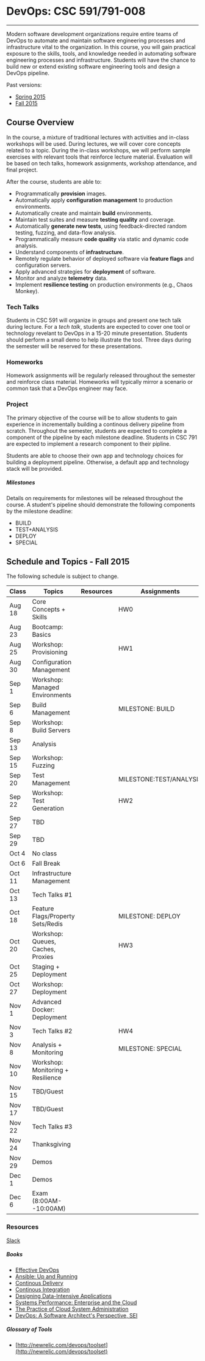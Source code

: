 # DevOps: CSC 591/791-008
-------------------------

Modern software development organizations require entire teams of DevOps to automate  and maintain software engineering processes and infrastructure vital to the organization. In this course, you will gain practical exposure to the skills, tools, and knowledge needed in automating software engineering processes and infrastructure. 
Students will have the chance to build new or extend existing software engineering tools and design a DevOps pipeline.

Past versions:
* [Spring 2015 ](https://github.com/CSC-DevOps/Course/tree/Spring2015)
* [Fall 2015 ](https://github.com/CSC-DevOps/Course/tree/Fall2015)

## Course Overview

In the course, a mixture of traditional lectures with activities and in-class workshops will be used.  During lectures, we will cover core concepts related to a topic. During the in-class workshops, we will perform sample exercises with relevant tools that reinforce lecture material.  Evaluation will be based on tech talks, homework assignments, workshop attendance, and final project.

After the course, students are able to:

* Programmatically **provision** images.
* Automatically apply **configuration management** to production environments.
* Automatically create and maintain **build** environments.
* Maintain test suites and measure **testing quality** and coverage.
* Automatically **generate new tests**, using feedback-directed random testing, fuzzing, and data-flow analysis.
* Programmatically measure **code quality** via static and dynamic code analysis.
* Understand components of **infrastructure**.
* Remotely regulate behavior of deployed software via **feature flags** and configuration servers.
* Apply advanced strategies for **deployment** of software.
* Monitor and analyze **telemetry** data.
* Implement **resilience testing** on production environments (e.g., Chaos Monkey).


### Tech Talks

Students in CSC 591 will organize in groups and present one tech talk during lecture.  For a *tech talk*, students are expected to cover one tool or technology revelant to DevOps in a 15-20 minute presentation.  Students should perform a small demo to help illustrate the tool. Three days during the semester will be reserved for these presentations.

### Homeworks

Homework assignments will be regularly released throughout the semester and reinforce class material.  Homeworks will typically mirror a scenario or common task that a DevOps engineer may face.

### Project

The primary objective of the course will be to allow students to gain experience in incrementally building a continous delivery pipeline from scratch.  Throughout the semester, students are expected to complete a component of the pipeline by each milestone deadline.  Students in CSC 791 are expected to implement a research component to their pipline. 

Students are able to choose their own app and technology choices for building a deployment pipeline.  Otherwise, a default app and technology stack will be provided.

##### Milestones

Details on requirements for milestones will be released throughout the course.  A student's pipeline should demonstrate the following components by the milestone deadline:

* BUILD
* TEST+ANALYSIS
* DEPLOY
* SPECIAL

## Schedule and Topics - Fall 2015

The following schedule is subject to change.

| Class    | Topics                           |  Resources | Assignments       |
|----------|----------------------------------|------------| ----------------  |
| Aug 18   | Core Concepts + Skills           |            | HW0               |
| Aug 23   | Bootcamp: Basics                 |            |                   |
| Aug 25   | Workshop: Provisioning           |            | HW1               |
| Aug 30   | Configuration Management	        |            |                   |
| Sep  1   | Workshop: Managed Environments   |            |                   |
| Sep  6   | Build Management                 |            | MILESTONE: BUILD  |
| Sep  8   | Workshop: Build Servers          |            |                   |
| Sep 13   | Analysis                         |            |                   |
| Sep 15   | Workshop: Fuzzing                |            |                   |
| Sep 20   | Test Management                  |            |MILESTONE:TEST/ANALYSIS|        
| Sep 22   | Workshop: Test Generation        |            | HW2               |
| Sep 27   | TBD                              |            |                   |
| Sep 29   | TBD                              |            |                   |
| Oct  4   | No class                         |            |                   |
| Oct  6   | Fall Break                       |            |                   |
| Oct 11   | Infrastructure Management        |            |                   |
| Oct 13   | Tech Talks #1                    |            |                   |
| Oct 18   | Feature Flags/Property Sets/Redis|            | MILESTONE: DEPLOY |
| Oct 20   | Workshop: Queues, Caches, Proxies|            | HW3               |            
| Oct 25   | Staging + Deployment             |            |                   |
| Oct 27   | Workshop: Deployment             |            |                   |
| Nov  1   | Advanced Docker: Deployment      |            |                   |
| Nov  3   | Tech Talks #2                    |            | HW4               |
| Nov  8   | Analysis + Monitoring            |            | MILESTONE: SPECIAL|
| Nov 10   | Workshop: Monitoring + Resilience|            |                   |
| Nov 15   | TBD/Guest                        |            |                   |
| Nov 17   | TBD/Guest                        |            |                   |
| Nov 22   | Tech Talks #3                    |            |                   |
| Nov 24   | Thanksgiving                     |            |                   |
| Nov 29   | Demos                            |            |                   |
| Dec  1   | Demos                            |            |                   |
| Dec  6   | Exam (8:00AM--10:00AM)           |            |                   |

### Resources

[Slack](https://csc-devopsfall16.slack.com)

##### Books

* [Effective DevOps](https://www.amazon.com/Effective-DevOps-Building-Collaboration-Affinity/dp/1491926309)
* [Ansible: Up and Running](http://www.ansiblebook.com/)
* [Continous Delivery](http://continuousdelivery.com/)
* [Continous Integration](http://www.amazon.com/Continuous-Integration-Improving-Software-Reducing/dp/0321336380)
* [Designing Data-Intensive Applications](http://dataintensive.net/)
* [Systems Performance: Enterprise and the Cloud](http://www.brendangregg.com/sysperfbook.html)
* [The Practice of Cloud System Administration](http://the-cloud-book.com/)
* [DevOps: A Software Architect's Perspective, SEI](http://www.amazon.com/DevOps-Software-Architects-Perspective-Engineering/dp/0134049845)

##### Glossary of Tools

* [http://newrelic.com/devops/toolset](http://newrelic.com/devops/toolset)
